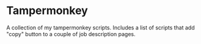 # Tampermonkey

A collection of my tampermonkey scripts. Includes a list of scripts that add "copy" button to a couple of job description pages.
